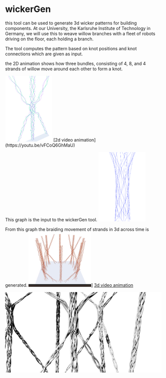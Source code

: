 # wickerGen
this tool can be used to generate 3d wicker patterns for building components. At our University, the Karlsruhe Institute of Technology in Germany, we will use this to weave willow branches with a fleet of robots driving on the floor, each holding a branch.

The tool computes the pattern based on knot positions and knot connections which are given as input.

the 2D animation shows how three bundles, consisting of 4, 8, and 4 strands of willow move around each other to form a knot.

<img src="https://github.com/ottozastrow/wickerGen/blob/3ea97578f3346ccb5ad527fe53d3a53e3e7b73f5/images/3d%20knot%20with%203%20inputs.png" width="30%"/>
[2d video animation](https://youtu.be/vFCoQ6GhMaU)


This graph is the input to the wickerGen tool.
<img src="https://github.com/ottozastrow/wickerGen/blob/a4458d3a5dc8888d48d74b991b4385bf3921aa22/images/module%20graph.png" width="30%"/>


From this graph the braiding movement of strands in 3d across time is generated.
<img src="https://github.com/ottozastrow/wickerGen/blob/a4458d3a5dc8888d48d74b991b4385bf3921aa22/images/snip%20from%203d%20braid%20video.png" width="40%"/>]
[3d video animation](https://youtu.be/ixJlgMRt51A)


<img src="https://github.com/ottozastrow/wickerGen/blob/aa4d645499e42305e3c282427227b58d925d0c1f/images/3d%20braided%20visualization.jpeg"/>

